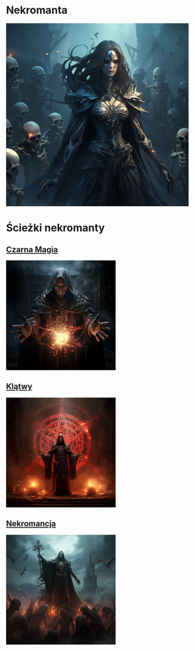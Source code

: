 # Nekromanta

<img src="imgs/nekromanta.png" width="500">

# Ścieżki nekromanty

## [Czarna Magia](sciezki/czarna-magia.md)
<img src="sciezki/imgs/czarna-magia.png" width="300">

## [Klątwy](sciezki/klatwy.md)
<img src="sciezki/imgs/klatwy.png" width="300">

## [Nekromancja](sciezki/nekromancja.md)
<img src="sciezki/imgs/nekromancja.png" width="300">
